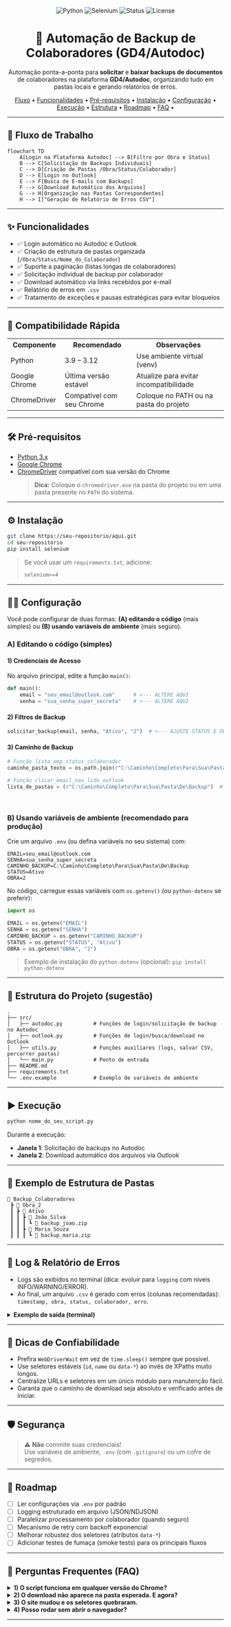 <!--
  README.md for: Automação de Backup de Colaboradores (GD4/Autodoc)
  Author: Igor (with ChatGPT assistance)
  Tip: This README mixes Markdown + a pinch of HTML for a nicer layout on GitHub.
-->

<p align="center">
  <img src="https://img.shields.io/badge/Python-3.x-blue?logo=python" alt="Python">
  <img src="https://img.shields.io/badge/Selenium-Automation-brightgreen?logo=selenium" alt="Selenium">
  <img src="https://img.shields.io/badge/Status-Em%20Uso-success" alt="Status">
  <img src="https://img.shields.io/badge/License-MIT-lightgrey" alt="License">
</p>

<h1 align="center">🤖 Automação de Backup de Colaboradores (GD4/Autodoc)</h1>

<p align="center">
Automação ponta-a-ponta para <strong>solicitar</strong> e <strong>baixar backups de documentos</strong> de colaboradores na plataforma <strong>GD4/Autodoc</strong>, organizando tudo em pastas locais e gerando relatórios de erros.
</p>

<p align="center">
  <a href="#-fluxo-de-trabalho">Fluxo</a> •
  <a href="#-funcionalidades">Funcionalidades</a> •
  <a href="#-pré-requisitos">Pré-requisitos</a> •
  <a href="#-instalação">Instalação</a> •
  <a href="#-configuração">Configuração</a> •
  <a href="#️-execução">Execução</a> •
  <a href="#-exemplo-de-estrutura-de-pastas">Estrutura</a> •
  <a href="#-roadmap">Roadmap</a> •
  <a href="#-FAQ">FAQ</a> •
</p>

---

## 🧩 Fluxo de Trabalho

```mermaid
flowchart TD
    A[Login na Plataforma Autodoc] --> B[Filtro por Obra e Status]
    B --> C[Solicitação de Backups Individuais]
    C --> D[Criação de Pastas /Obra/Status/Colaborador]
    D --> E[Login no Outlook]
    E --> F[Busca de E-mails com Backups]
    F --> G[Download Automático dos Arquivos]
    G --> H[Organização nas Pastas Correspondentes]
    H --> I["Geração de Relatório de Erros CSV"]

```

---

## ✨ Funcionalidades

- ✅ Login automático no Autodoc e Outlook
- ✅ Criação de estrutura de pastas organizada (`/Obra/Status/Nome_do_Colaborador`)
- ✅ Suporte a paginação (listas longas de colaboradores)
- ✅ Solicitação individual de backup por colaborador
- ✅ Download automático via links recebidos por e-mail
- ✅ Relatório de erros em `.csv`
- ✅ Tratamento de exceções e pausas estratégicas para evitar bloqueios

---

## 🔎 Compatibilidade Rápida

<table>
  <tr>
    <th>Componente</th>
    <th>Recomendado</th>
    <th>Observações</th>
  </tr>
  <tr>
    <td>Python</td>
    <td>3.9 – 3.12</td>
    <td>Use ambiente virtual (venv)</td>
  </tr>
  <tr>
    <td>Google Chrome</td>
    <td>Última versão estável</td>
    <td>Atualize para evitar incompatibilidade</td>
  </tr>
  <tr>
    <td>ChromeDriver</td>
    <td>Compatível com seu Chrome</td>
    <td>Coloque no PATH ou na pasta do projeto</td>
  </tr>
</table>

---

## 🛠 Pré-requisitos

- <a href="https://www.python.org/downloads/">Python 3.x</a>
- <a href="https://www.google.com/chrome/">Google Chrome</a>
- <a href="https://googlechromelabs.github.io/chrome-for-testing/">ChromeDriver</a> compatível com sua versão do Chrome  
  <blockquote>
    <strong>Dica:</strong> Coloque o <code>chromedriver.exe</code> na pasta do projeto ou em uma pasta presente no <code>PATH</code> do sistema.
  </blockquote>

---

## ⚙️ Instalação

```bash
git clone https://seu-repositorio/aqui.git
cd seu-repositorio
pip install selenium
```

> Se você usar um `requirements.txt`, adicione:
>
> ```txt
> selenium>=4
> ```

---

## 🧑‍💻 Configuração

Você pode configurar de duas formas: **(A) editando o código** (mais simples) ou **(B) usando variáveis de ambiente** (mais seguro).

### A) Editando o código (simples)

#### 1) Credenciais de Acesso

No arquivo principal, edite a função `main()`:

```python
def main():
    email = "seu_email@outlook.com"      # <--- ALTERE AQUI
    senha = "sua_senha_super_secreta"    # <--- ALTERE AQUI
```

#### 2) Filtros de Backup

```python
solicitar_backup(email, senha, "Ativo", "2")  # <--- AJUSTE STATUS E OBRA (posição na lista)
```

#### 3) Caminho de Backup

```python
# Função lista_emp_status_colaborador
caminho_pasta_texto = os.path.join(r"C:\Caminho\Completo\Para\Sua\Pasta\De\Backup")

# Função clicar_email_nao_lido_outlook
lista_de_pastas = (r"C:\Caminho\Completo\Para\Sua\Pasta\De\Backup")  # Deve ser o MESMO caminho
```

<br/>

### B) Usando variáveis de ambiente (recomendado para produção)

Crie um arquivo `.env` (ou defina variáveis no seu sistema) com:

```env
EMAIL=seu_email@outlook.com
SENHA=sua_senha_super_secreta
CAMINHO_BACKUP=C:\Caminho\Completo\Para\Sua\Pasta\De\Backup
STATUS=Ativo
OBRA=2
```

No código, carregue essas variáveis com `os.getenv()` (ou `python-dotenv` se preferir):

```python
import os

EMAIL = os.getenv("EMAIL")
SENHA = os.getenv("SENHA")
CAMINHO_BACKUP = os.getenv("CAMINHO_BACKUP")
STATUS = os.getenv("STATUS", "Ativo")
OBRA = os.getenv("OBRA", "2")
```

> Exemplo de instalação do `python-dotenv` (opcional): `pip install python-dotenv`

---

## 🧭 Estrutura do Projeto (sugestão)

```
.
├── src/
│   ├── autodoc.py          # Funções de login/solicitação de backup no Autodoc
│   ├── outlook.py          # Funções de login/busca/download no Outlook
│   ├── utils.py            # Funções auxiliares (logs, salvar CSV, percorrer pastas)
│   └── main.py             # Ponto de entrada
├── README.md
├── requirements.txt
└── .env.example            # Exemplo de variáveis de ambiente
```

---

## ▶️ Execução

```bash
python nome_do_seu_script.py
```

Durante a execução:
- <strong>Janela 1</strong>: Solicitação de backups no Autodoc  
- <strong>Janela 2</strong>: Download automático dos arquivos via Outlook  

---

## 📂 Exemplo de Estrutura de Pastas

```
📂 Backup_Colaboradores
 ┣ 📂 Obra_2
 ┃ ┣ 📂 Ativo
 ┃ ┃ ┣ 📂 João_Silva
 ┃ ┃ ┃ ┗ 📄 backup_joao.zip
 ┃ ┃ ┣ 📂 Maria_Souza
 ┃ ┃ ┃ ┗ 📄 backup_maria.zip
```

---

## 🧾 Log & Relatório de Erros

- Logs são exibidos no terminal (dica: evoluir para `logging` com níveis INFO/WARNING/ERROR).
- Ao final, um arquivo `.csv` é gerado com erros (colunas recomendadas):  
  <code>timestamp, obra, status, colaborador, erro</code>.

<details>
  <summary><strong>Exemplo de saída (terminal)</strong></summary>

```
Processando a página 1 de colaboradores.
Clicou no colaborador: João Silva
Gerando backup... numero João Silva. Aguarde...
Navegando para a página 2...
Foram encontrados 2 erros. Salvando relatório...
Relatório de erros salvo com sucesso em: 'relatorio_de_erros_20250101_120301.csv'
Fechando o navegador.
```
</details>

---

## 🧪 Dicas de Confiabilidade

- Prefira `WebDriverWait` em vez de `time.sleep()` sempre que possível.
- Use seletores estáveis (`id`, `name` ou `data-*`) ao invés de XPaths muito longos.
- Centralize URLs e seletores em um único módulo para manutenção fácil.
- Garanta que o caminho de download seja absoluto e verificado antes de iniciar.

---

## 🛡️ Segurança

> ⚠️ <strong>Não</strong> commite suas credenciais!  
> Use variáveis de ambiente, `.env` (com `.gitignore`) ou um cofre de segredos.

---

## 🧭 Roadmap

- [ ] Ler configurações via `.env` por padrão
- [ ] Logging estruturado em arquivo (JSON/NDJSON)
- [ ] Paralelizar processamento por colaborador (quando seguro)
- [ ] Mecanismo de retry com backoff exponencial
- [ ] Melhorar robustez dos seletores (atributos `data-*`)
- [ ] Adicionar testes de fumaça (smoke tests) para os principais fluxos

---

## 🧐 Perguntas Frequentes (FAQ)

<details>
  <summary><strong>1) O script funciona em qualquer versão do Chrome?</strong></summary>
  Garanta que o <em>ChromeDriver</em> seja compatível com a <em>mesma versão</em> do seu Chrome.
</details>

<details>
  <summary><strong>2) O download não aparece na pasta esperada. E agora?</strong></summary>
  Verifique se o caminho configurado é absoluto e idêntico nas duas funções (criação e leitura), e se há permissões de escrita.
</details>

<details>
  <summary><strong>3) O site mudou e os seletores quebraram.</strong></summary>
  Atualize os seletores no código. Dê preferência a IDs/NAMES fixos ou atributos semânticos.
</details>

<details>
  <summary><strong>4) Posso rodar sem abrir o navegador?</strong></summary>
  É possível usar <em>headless mode</em> no Chrome, mas alguns fluxos podem exigir UI para renderizar elementos dinâmicos.
</details>

---

